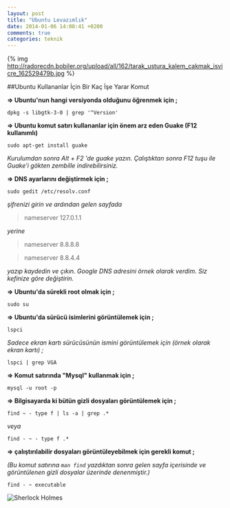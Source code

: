 ```yaml
---
layout: post
title: "Ubuntu Levazımlık"
date: 2014-01-06 14:08:41 +0200
comments: true
categories: teknik
---
```



{% img http://radorecdn.bobiler.org/upload/all/162/tarak_ustura_kalem_cakmak_isvicre_162529479b.jpg %}


##Ubuntu Kullananlar İçin Bir Kaç İşe Yarar Komut

**=> Ubuntu'nun hangi versiyonda olduğunu öğrenmek için ;**

```
dpkg -s libgtk-3-0 | grep '^Version'
```
<!--more-->

**=> Ubuntu komut satırı kullananlar için önem arz eden Guake (F12 kullanımlı)**
```
sudo apt-get install guake
```
*Kurulumdan sonra Alt + F2 'de guake yazın. Çalıştıktan sonra F12 tuşu ile Guake'i gökten zembille indirebilirsiniz.*

**=> DNS ayarlarını değiştirmek için ;**
```
sudo gedit /etc/resolv.conf
```
*şifrenizi girin ve ardından gelen sayfada* 
>nameserver 127.0.1.1

*yerine*

>nameserver 8.8.8.8

>nameserver 8.8.4.4

*yazıp kaydedin ve çıkın. Google DNS adresini örnek olarak verdim. Siz kefinize göre değiştirin.*

**=> Ubuntu'da sürekli root olmak için ;**

```
sudo su
```

**=> Ubuntu'da sürücü isimlerini görüntülemek için ;**

```
lspci
```

*Sadece ekran kartı sürücüsünün ismini görüntülemek için (örnek olarak ekran kartı) ;*

```
lspci | grep VGA
```

**=> Komut satırında "Mysql" kullanmak için ;**

```
mysql -u root -p
```

**=> Bilgisayarda ki bütün gizli dosyaları görüntülemek için ;**

```
find ~ - type f | ls -a | grep .*
```

*veya*

```
find - ~ - type f .*
```

**=> çalıştırılabilir dosyaları görüntüleyebilmek için gerekli komut ;**

*(Bu komut satırına `man find` yazdıktan sonra gelen sayfa içerisinde ve görüntülenen gizli dosyalar üzerinde denenmiştir.)*

```
find - ~ executable
```

![](http://image.hotdog.hu/user/Lancher/profil/tumblr_m6l5wzAwfC1qc3izto1_500.gif "Sherlock Holmes")